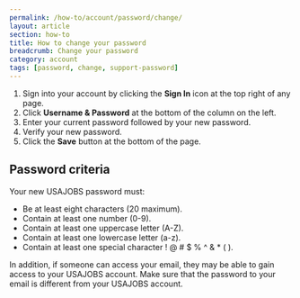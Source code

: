 ```yaml
---
permalink: /how-to/account/password/change/
layout: article
section: how-to
title: How to change your password
breadcrumb: Change your password
category: account
tags: [password, change, support-password]
---
```



1. Sign into your account by clicking the **Sign In** icon at the top right of any page.
2. Click **Username & Password** at the bottom of the column on the left. 
3. Enter your current password followed by your new password.
4. Verify your new password.
5. Click the **Save** button at the bottom of the page.

## Password criteria

Your new USAJOBS password must:

* Be at least eight characters (20 maximum).
* Contain at least one number (0-9).
* Contain at least one uppercase letter (A-Z).
* Contain at least one lowercase letter (a-z).
* Contain at least one special character ! @ # $ % ^ & * ( ).

In addition, if someone can access your email, they may be able to gain access to your USAJOBS account. Make sure that the password to your email is different from your USAJOBS account.
